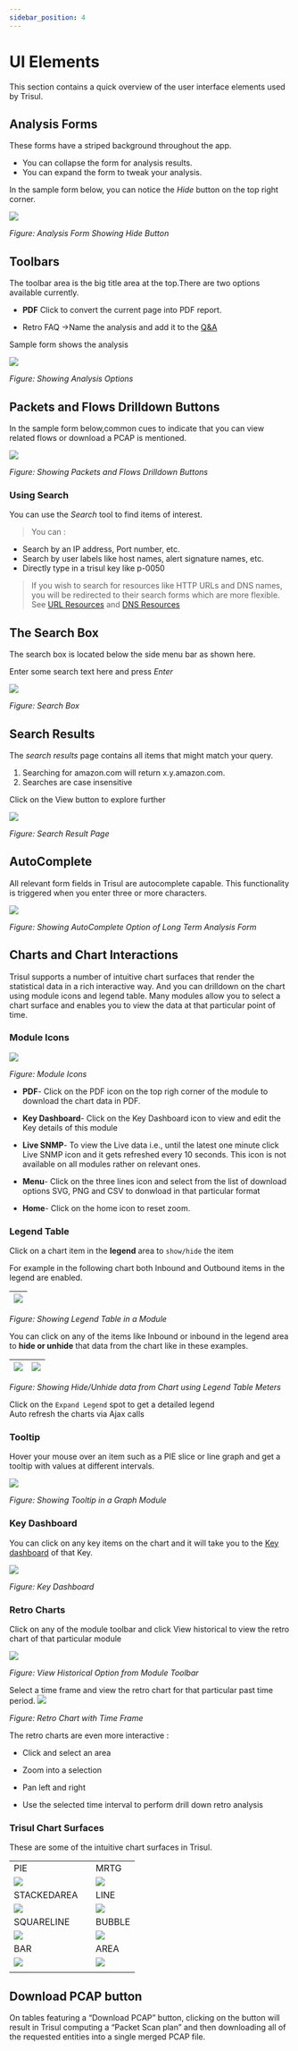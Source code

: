 ```yaml
---
sidebar_position: 4
---
```


# UI Elements

This section contains a quick overview of the user interface elements
used by Trisul.

## Analysis Forms

These forms have a striped background throughout the app.

- You can collapse the form for analysis results.
- You can expand the form to tweak your analysis.

In the sample form below, you can notice the *Hide* button on the top
right corner.

![](images/dashboards/hidesearchform.png)

*Figure: Analysis Form Showing Hide Button*



## Toolbars

The toolbar area is the big title area at the top.There are two options
available currently.

- **PDF** Click to convert the current page into PDF report.

- Retro FAQ ->Name the analysis and add it to the
  [Q&A](/docs/ug/cg/retrofaq)

Sample form shows the analysis

![](images/dashboards/pdfretrofaq.png)

*Figure: Showing Analysis Options*

## Packets and Flows Drilldown Buttons

In the sample form below,common cues to indicate that you can view
related flows or download a PCAP is mentioned.

![](images/dashboards/packetsnflowsdrilldown.png)

*Figure: Showing Packets and Flows Drilldown Buttons*

### Using Search

You can use the *Search* tool to find items of interest.

> You can :

- Search by an IP address, Port number, etc.
- Search by user labels like host names, alert signature names, etc.
- Directly type in a trisul key like p-0050

> If you wish to search for resources like HTTP URLs and DNS
> names, you will be redirected to their search forms which are more
> flexible. See [URL Resources](/docs/ug/resources/url) and [DNS Resources](/docs/ug/resources/dns)

## The Search Box

The search box is located below the side menu bar as shown here.

Enter some search text here and press *Enter*

![](images/dashboards/searchbar.png)

*Figure: Search Box*

## Search Results

The *search results* page contains all items that might match your
query.

1. Searching for amazon.com will return x.y.amazon.com.
2. Searches are case insensitive

Click on the View button to explore further

![](images/dashboards/searchresult.png) 

*Figure: Search Result Page*

## AutoComplete

All relevant form fields in Trisul are autocomplete capable. This
functionality is triggered when you enter three or more characters.

![](images/dashboards/autocomplete.png)

*Figure: Showing AutoComplete Option of Long Term Analysis Form*

## Charts and Chart Interactions

Trisul supports a number of intuitive chart surfaces that render the statistical data in a rich interactive way. And you can drilldown on the chart using module icons and legend table. Many modules allow you to select a chart surface and enables you to view the data at that particular point of time.

### Module Icons

![](images/moduleicons.png)

*Figure: Module Icons*

- **PDF**- Click on the PDF icon on the top righ corner of the module to download the chart data in PDF.

- **Key Dashboard**- Click on the Key Dashboard icon to view and edit the Key details of this module

- **Live SNMP**- To view the Live data i.e., until the latest one minute click Live SNMP icon and it gets refreshed every 10 seconds. This icon is not available on all modules rather on relevant ones.

- **Menu**- Click on the three lines icon and select from the list of download options SVG, PNG and CSV to donwload in that particular format

- **Home**- Click on the home icon to reset zoom.

### Legend Table

Click on a chart item in the **legend** area to `show/hide` the item

For example in the following chart both Inbound and Outbound items in the legend are enabled.

| ![](images/legendtable.png) |
| --------------------------- |

*Figure: Showing Legend Table in a Module*

You can click on any of the items like Inbound or inbound in the legend area to **hide or unhide** that data from the chart like in these examples.

| ![](images/legend2.png) | ![](images/legend3.png) |
| ----------------------- | ----------------------- |

*Figure: Showing Hide/Unhide data from Chart using Legend Table Meters*

Click on the `Expand Legend` spot to get a detailed legend  
Auto refresh the charts via Ajax calls

### Tooltip

Hover your mouse over an item such as a PIE slice or line graph and get a tooltip with values at different intervals.

![](images/netflowvolume.png)

*Figure: Showing Tooltip in a Graph Module*

### Key Dashboard

You can click on any key items on the chart and it will take you to the [Key dashboard](/docs/ug/ui/key_dashboard) of that Key.

![](images/keydashboard1.png)

*Figure: Key Dashboard*

### Retro Charts

Click on any of the module toolbar and click View historical to view the retro chart of that particular module

![](images/retrochart2.png)

*Figure: View Historical Option from Module Toolbar*

Select a time frame and view the retro chart for that particular past time period.
  ![](images/retrochart.png)

*Figure: Retro Chart with Time Frame*

The retro charts are even more interactive :  

- Click and select an area  

- Zoom into a selection  

- Pan left and right  

- Use the selected time interval to perform drill down retro analysis

### Trisul Chart Surfaces

These are some of the intuitive chart surfaces in Trisul. 

|                                    |     |                               |
| ---------------------------------- | --- | ----------------------------- |
| PIE                                |     | MRTG                          |
| ![](images/charts/pie.png)         |     | ![](images/charts/mrtg.png)   |
| STACKEDAREA                        |     | LINE                          |
| ![](images/charts/stackedarea.png) |     | ![](images/charts/line.png)   |
| SQUARELINE                         |     | BUBBLE                        |
| ![](images/charts/squareline.png)  |     | ![](images/charts/bubble.png) |
| BAR                                |     | AREA                          |
| ![](images/charts/bar.png)         |     | ![](images/charts/area.png)   |
|                                    |     |                               |

## Download PCAP button

On tables featuring a “Download PCAP” button, clicking on the button
will result in Trisul computing a “Packet Scan plan” and then
downloading all of the requested entities into a single merged PCAP
file.

